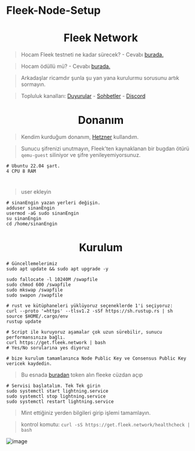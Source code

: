 # Fleek-Node-Setup
<h1 align="center">Fleek Network</h1>


> Hocam Fleek testneti ne kadar sürecek? - Cevabı [burada.](https://blog.fleek.network/post/fleek-network-testnet-phase0/)

> Hocam ödüllü mü? - Cevabı [burada.](https://blog.fleek.network/post/fleek-network-testnet-plans/)

> Arkadaşlar ricamdır şunla şu yan yana kurulurmu sorusunu artık sormayın.

> Topluluk kanalları: [Duyurular](https://t.me/RuesAnnouncement) - [Sohbetler](https://t.me/RuesChat) - [Discord](https://discord.gg/V2rX68cy)

<h1 align="center"> Donanım </h1>

> Kendim kurduğum donanım, [Hetzner](https://hetzner.cloud/?ref=gIFAhUnYYjD3) kullandım.

> Sunucu şifrenizi unutmayın, Fleek'ten kaynaklanan bir bugdan ötürü `qemu-guest` siliniyor ve şifre yenileyemiyorsunuz.

```console
# Ubuntu 22.04 şart. 
4 CPU 8 RAM
```

#

> user ekleyin
```console
# sinanEngin yazan yerleri değişin.
adduser sinanEngin
usermod -aG sudo sinanEngin
su sinanEngin
cd /home/sinanEngin
```

<h1 align="center"> Kurulum </h1>

```console
# Güncellemelerimiz
sudo apt update && sudo apt upgrade -y

sudo fallocate -l 10240M /swapfile
sudo chmod 600 /swapfile
sudo mkswap /swapfile
sudo swapon /swapfile

# rust ve kütüphaneleri yüklüyoruz seçeneklerde 1'i seçiyoruz:
curl --proto '=https' --tlsv1.2 -sSf https://sh.rustup.rs | sh
source $HOME/.cargo/env
rustup update
```

```console
# Script ile kuruyoruz aşamalar çok uzun sürebilir, sunucu performansınıza bağlı.
curl https://get.fleek.network | bash
# Yes/No sorularına yes diyoruz

# bize kurulum tamamlanınca Node Public Key ve Consensus Public Key vericek kaydedin.
```

> Bu esnada [buradan](https://faucet.testnet.fleek.network/) token alın fleeke cüzdan açıp

```console
# Servisi başlatalım. Tek Tek girin
sudo systemctl start lightning.service
sudo systemctl stop lightning.service
sudo systemctl restart lightning.service
```

> Mint ettiğiniz yerden bilgileri girip işlemi tamamlayın.

> kontrol komutu: `curl -sS https://get.fleek.network/healthcheck | bash`

![image](https://github.com/ruesandora/Fleek/assets/101149671/c042eef0-f50e-42b3-88e0-2845bf7201f0)

